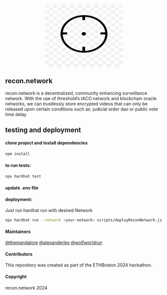 <p align="center">
    <img src= './public/target.png' width="250" height="200" alt='tellor.io' />
</p>

## recon.network <a name="sample"> </a>

recon.network is a decentralized, community enhancing surveillance network.  With the use of threshold’s tACO network and blockchain oracle networks, we can trustlessly store encrypted videos that can only be released upon certain conditions such as:
  judicial order
  dao or public vote
  time delay


## testing and deployment
#### clone project and install dependencies

```bash
npm install
```
#### to run tests:

```bash
npx hardhat test
```
#### update .env file 


#### deployment:
Just run hardhat run with desired Network

```bash
npx hardhat run --network <your-network> scripts/deployReconNetwork.js
```


#### Maintainers <a name="maintainers"> </a>
[@themandalore](https://github.com/themandalore)
[@alexanderles](https://github.com/alexanderles)
[@wolfworldrun](https://github.com/wolfworldrun)
<br>

#### Contributors<a name="contributors"> </a>

This repository was created as part of the ETHBoston 2024 hackathon.


#### Copyright

recon.network 2024

